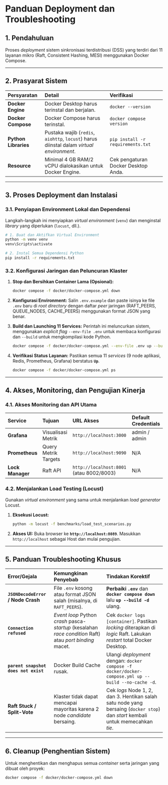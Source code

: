 # Panduan Deployment dan Troubleshooting

## 1\. Pendahuluan

Proses *deployment* sistem sinkronisasi terdistribusi (DSS) yang terdiri dari 11 layanan mikro (Raft, Consistent Hashing, MESI) menggunakan Docker Compose.

-----

## 2\. Prasyarat Sistem

| Persyaratan | Detail | Verifikasi |
| :--- | :--- | :--- |
| **Docker Engine** | Docker Desktop harus terinstal dan berjalan. | `docker --version` |
| **Docker Compose** | Docker Compose harus terinstal. | `docker compose version` |
| **Python Libraries** | Pustaka wajib (`redis`, `aiohttp`, `locust`) harus diinstal dalam *virtual environment*. | `pip install -r requirements.txt` |
| **Resource** | Minimal 4 GB RAM/2 vCPU dialokasikan untuk Docker Engine. | Cek pengaturan Docker Desktop Anda. |

-----

## 3\. Proses Deployment dan Instalasi

### 3.1. Penyiapan Environment Lokal dan Dependensi

Langkah-langkah ini menyiapkan *virtual environment* (`venv`) dan menginstal *library* yang diperlukan (`locust`, dll.).

```bash
# 1. Buat dan Aktifkan Virtual Environment
python -m venv venv
venv\Scripts\activate

# 2. Instal Semua Dependensi Python
pip install -r requirements.txt
```

### 3.2. Konfigurasi Jaringan dan Peluncuran Klaster

1.  **Stop dan Bersihkan Container Lama (Opsional):**

    ```bash
    docker compose -f docker/docker-compose.yml down
    ```

2.  **Konfigurasi Environment:** Salin `.env.example` dan paste isinya ke file `.env` baru di *root directory* dengan daftar *peer* jaringan (RAFT\_PEERS, QUEUE\_NODES, CACHE\_PEERS) menggunakan format JSON yang benar.

3.  **Build dan Launching 11 Services:**
    Perintah ini meluncurkan sistem, menggunakan *explicit flag* `--env-file .env` untuk membaca konfigurasi dan `--build` untuk mengkompilasi kode Python.

    ```bash
    docker compose -f docker/docker-compose.yml --env-file .env up --build -d
    ```

4.  **Verifikasi Status Layanan:**
    Pastikan semua 11 *services* (9 node aplikasi, Redis, Prometheus, Grafana) berstatus **`Up`**.

    ```bash
    docker compose -f docker/docker-compose.yml ps
    ```

-----

## 4\. Akses, Monitoring, dan Pengujian Kinerja

### 4.1. Akses Monitoring dan API Utama

| Service | Tujuan | URL Akses | Default Credentials |
| :--- | :--- | :--- | :--- |
| **Grafana** | Visualisasi Metrik | `http://localhost:3000` | admin / admin |
| **Prometheus** | Query Metrik Targets | `http://localhost:9090` | N/A |
| **Lock Manager** | Raft API | `http://localhost:8001` (atau 8002/8003) | N/A |

### 4.2. Menjalankan Load Testing (Locust)

Gunakan *virtual environment* yang sama untuk menjalankan *load generator* Locust.

1.  **Eksekusi Locust:**

    ```bash
    python -m locust -f benchmarks/load_test_scenarios.py
    ```

2.  **Akses UI:** Buka browser ke **`http://localhost:8089`**. Masukkan `http://localhost` sebagai Host dan mulai pengujian.

-----

## 5\. Panduan Troubleshooting Khusus

| Error/Gejala | Kemungkinan Penyebab | Tindakan Korektif |
| :--- | :--- | :--- |
| **`JSONDecodeError` / Node Crash** | File `.env` kosong atau format JSON salah (misalnya, di `RAFT_PEERS`). | **Perbaiki `.env`** dan **`docker compose down`** lalu **`up --build -d`** ulang. |
| **`Connection refused`** | *Event loop* Python *crash* pasca-*startup* (kesalahan *race condition* Raft) atau *port binding* macet. | Cek `docker logs [container]`. Pastikan *locking* diterapkan di *logic* Raft. Lakukan *restart* total Docker Desktop. |
| **`parent snapshot does not exist`** | Docker Build Cache rusak. | Ulangi *deployment* dengan: `docker compose -f docker/docker-compose.yml up --build --no-cache -d`. |
| **Raft Stuck / Split-Vote** | Klaster tidak dapat mencapai mayoritas karena 2 node *candidate* bersaing. | Cek *logs* Node 1, 2, dan 3. Hentikan salah satu node yang bersaing (`docker stop`) dan *start* kembali untuk memecahkan *tie*. |

-----

## 6\. Cleanup (Penghentian Sistem)

Untuk menghentikan dan menghapus semua *container* serta jaringan yang dibuat oleh proyek:

```bash
docker compose -f docker/docker-compose.yml down
```